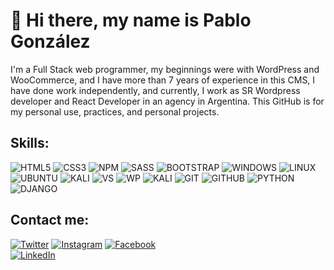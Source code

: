 # 👋 Hi there, my name is Pablo González
I'm a Full Stack web programmer, my beginnings were with WordPress and WooCommerce, and I have more than 7 years of experience in this CMS, I have done work independently, and currently, I work as SR Wordpress developer and React Developer in an agency in Argentina.
This GitHub is for my personal use, practices, and personal projects.

## Skills:
![HTML5](https://img.shields.io/badge/HTML5-E34F26?style=for-the-badge&logo=html5&logoColor=white)
![CSS3](https://img.shields.io/badge/CSS3-1572B6?style=for-the-badge&logo=css3&logoColor=white)
![NPM](https://img.shields.io/badge/npm-CB3837?style=for-the-badge&logo=npm&logoColor=white)
![SASS](https://img.shields.io/badge/Sass-CC6699?style=for-the-badge&logo=sass&logoColor=white)
![BOOTSTRAP](https://img.shields.io/badge/Bootstrap-563D7C?style=for-the-badge&logo=bootstrap&logoColor=white)
![WINDOWS](https://img.shields.io/badge/Windows-0078D6?style=for-the-badge&logo=windows&logoColor=white)
![LINUX](https://img.shields.io/badge/Linux-FCC624?style=for-the-badge&logo=linux&logoColor=black)
![UBUNTU](https://img.shields.io/badge/Ubuntu-E95420?style=for-the-badge&logo=ubuntu&logoColor=white)
![KALI](https://img.shields.io/badge/Kali_Linux-557C94?style=for-the-badge&logo=kali-linux&logoColor=white)
![VS](https://img.shields.io/badge/Visual_Studio_Code-0078D4?style=for-the-badge&logo=visual%20studio%20code&logoColor=white)
![WP](https://img.shields.io/badge/Wordpress-21759B?style=for-the-badge&logo=wordpress&logoColor=white)
![KALI](https://img.shields.io/badge/Kali_Linux-557C94?style=for-the-badge&logo=kali-linux&logoColor=white)
![GIT](	https://img.shields.io/badge/Git-F05032?style=for-the-badge&logo=git&logoColor=white)
![GITHUB](https://img.shields.io/badge/GitHub-100000?style=for-the-badge&logo=github&logoColor=white)
![PYTHON](https://img.shields.io/badge/Python-0078D4?style=for-the-badge&logo=Python&logoColor=yellow)
![DJANGO](https://img.shields.io/badge/Django-100000?style=for-the-badge&logo=Django&logoColor=success)


## Contact me:


[![Twitter](https://img.shields.io/badge/Twitter-@capitangocho-1DA1F2?style=for-the-badge&logo=twitter&logoColor=white&labelColor=101010)](https://twitter.com/capitangocho)
[![Instagram](https://img.shields.io/badge/Instagram-@capitangocho-E4405F?style=for-the-badge&logo=instagram&logoColor=white&labelColor=101010)](https://instagram.com/capitangocho)
[![Facebook](https://img.shields.io/badge/Facebook-@pabloG-1877F2?style=for-the-badge&logo=facebook&logoColor=white&labelColor=101010)](https://www.facebook.com/pablo.alejandro.9083/)
</br>
[![LinkedIn](https://img.shields.io/badge/LinkedIn-Pablo_Gonzalez-0077B5?style=for-the-badge&logo=linkedin&logoColor=white&labelColor=101010)](https://www.linkedin.com/in/pablogonzalez315/)

<!--
**PabloGonzalez315/PabloGonzalez315** is a ✨ _special_ ✨ repository because its `README.md` (this file) appears on your GitHub profile.

Here are some ideas to get you started:

- 🔭 I’m currently working on ...
- 🌱 I’m currently learning ...
- 👯 I’m looking to collaborate on ...
- 🤔 I’m looking for help with ...
- 💬 Ask me about ...
- 📫 How to reach me: ...
- 😄 Pronouns: ...
- ⚡ Fun fact: ...
-->
